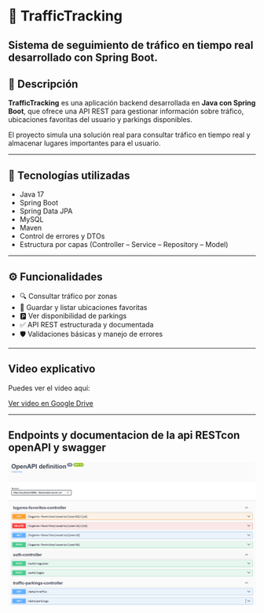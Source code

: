 # 🚦 TrafficTracking
Sistema de seguimiento de tráfico en tiempo real desarrollado con Spring Boot.
---

## 📌 Descripción

**TrafficTracking** es una aplicación backend desarrollada en **Java con Spring Boot**, que ofrece una API REST para gestionar información sobre tráfico, ubicaciones favoritas del usuario y parkings disponibles.

El proyecto simula una solución real para consultar tráfico en tiempo real y almacenar lugares importantes para el usuario.

---

## 🚀 Tecnologías utilizadas

- Java 17
- Spring Boot
- Spring Data JPA
- MySQL
- Maven
- Control de errores y DTOs
- Estructura por capas (Controller – Service – Repository – Model)

---

## ⚙️ Funcionalidades

- 🔍 Consultar tráfico por zonas
- 📍 Guardar y listar ubicaciones favoritas
- 🅿️ Ver disponibilidad de parkings
- ✅ API REST estructurada y documentada
- 🛡️ Validaciones básicas y manejo de errores

---
## Video explicativo

Puedes ver el video aquí:

[Ver video en Google Drive](https://drive.google.com/file/d/13LZVlQxOOJ4uM0--UX7TUCGI1rXsAQDy/view?usp=sharing)


---
## Endpoints y documentacion de la api RESTcon openAPI y swagger
![alt text](openAPI.png)
